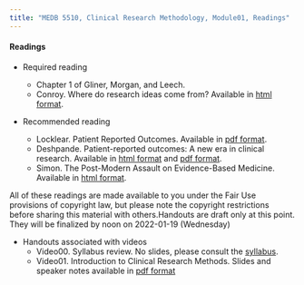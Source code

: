 ```yaml
---
title: "MEDB 5510, Clinical Research Methodology, Module01, Readings"
---
```


#### Readings

+ Required reading
  + Chapter 1 of Gliner, Morgan, and Leech.
  + Conroy. Where do research ideas come from? Available in [html format][con1].

+ Recommended reading
  + Locklear. Patient Reported Outcomes. Available in [pdf format][loc1].
  + Deshpande. Patient-reported outcomes: A new era in clinical research. Available in [html format][des1] and [pdf format][des2].
  + Simon. The Post-Modern Assault on Evidence-Based Medicine. Available in [html format][sim3].

All of these readings are made available to you under the Fair Use provisions of copyright law, but please note the copyright restrictions before sharing this material with others.Handouts are draft only at this point. They will be finalized by noon on 2022-01-19 (Wednesday)

+ Handouts associated with videos
  + Video00. Syllabus review. No slides, please consult the [syllabus][can1].
  + Video01. Introduction to Clinical Research Methods. Slides and speaker notes available in [pdf format][git3]

[git1]: https://github.com/pmean/classes/blob/master/clinical-research-methodology/modules/5510-99-videos.md
[git3]: https://github.com/pmean/classes/blob/master/clinical-research-methodology/results/video01-slides-and-speaker-notes.pdf

[can1]: https://umsystem.instructure.com/courses/72483/assignments/syllabus

[con1]: http://www.pmean.com/99/ideas.html
[des1]: http://www.picronline.org/article.asp?issn=2229-3485;year=2011;volume=2;issue=4;spage=137;epage=144;aulast=Deshpande
[des2]: http://www.picronline.org/article.asp?issn=2229-3485;year=2011;volume=2;issue=4;spage=137;epage=144;aulast=Deshpande;type=2
[loc1]: http://rethinkingclinicaltrials.org/resources/patient-reported-outcomes-3/
[sim3]: http://www.pmean.com/07/PostModernAssault.html
